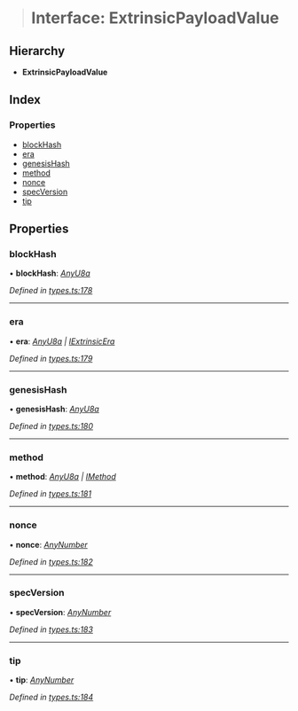 > # Interface: ExtrinsicPayloadValue

## Hierarchy

* **ExtrinsicPayloadValue**

## Index

### Properties

* [blockHash](_types_.extrinsicpayloadvalue.md#blockhash)
* [era](_types_.extrinsicpayloadvalue.md#era)
* [genesisHash](_types_.extrinsicpayloadvalue.md#genesishash)
* [method](_types_.extrinsicpayloadvalue.md#method)
* [nonce](_types_.extrinsicpayloadvalue.md#nonce)
* [specVersion](_types_.extrinsicpayloadvalue.md#specversion)
* [tip](_types_.extrinsicpayloadvalue.md#tip)

## Properties

###  blockHash

• **blockHash**: *[AnyU8a](../modules/_types_.md#anyu8a)*

*Defined in [types.ts:178](https://github.com/polkadot-js/api/blob/417a9ff/packages/types/src/types.ts#L178)*

___

###  era

• **era**: *[AnyU8a](../modules/_types_.md#anyu8a) | [IExtrinsicEra](_types_.iextrinsicera.md)*

*Defined in [types.ts:179](https://github.com/polkadot-js/api/blob/417a9ff/packages/types/src/types.ts#L179)*

___

###  genesisHash

• **genesisHash**: *[AnyU8a](../modules/_types_.md#anyu8a)*

*Defined in [types.ts:180](https://github.com/polkadot-js/api/blob/417a9ff/packages/types/src/types.ts#L180)*

___

###  method

• **method**: *[AnyU8a](../modules/_types_.md#anyu8a) | [IMethod](_types_.imethod.md)*

*Defined in [types.ts:181](https://github.com/polkadot-js/api/blob/417a9ff/packages/types/src/types.ts#L181)*

___

###  nonce

• **nonce**: *[AnyNumber](../modules/_types_.md#anynumber)*

*Defined in [types.ts:182](https://github.com/polkadot-js/api/blob/417a9ff/packages/types/src/types.ts#L182)*

___

###  specVersion

• **specVersion**: *[AnyNumber](../modules/_types_.md#anynumber)*

*Defined in [types.ts:183](https://github.com/polkadot-js/api/blob/417a9ff/packages/types/src/types.ts#L183)*

___

###  tip

• **tip**: *[AnyNumber](../modules/_types_.md#anynumber)*

*Defined in [types.ts:184](https://github.com/polkadot-js/api/blob/417a9ff/packages/types/src/types.ts#L184)*